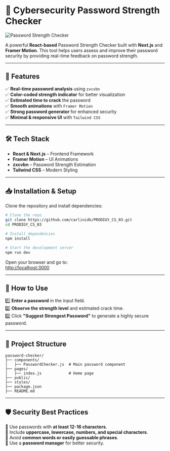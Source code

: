 # 🔐 Cybersecurity Password Strength Checker

![Password Strength Checker](https://your-image-link.com/banner.png) <!-- Add an image if available -->

A powerful **React-based** Password Strength Checker built with **Next.js** and **Framer Motion**. This tool helps users assess and improve their password security by providing real-time feedback on password strength. 

---

## 🚀 Features

✅ **Real-time password analysis** using `zxcvbn`  
✅ **Color-coded strength indicator** for better visualization  
✅ **Estimated time to crack** the password  
✅ **Smooth animations** with `Framer Motion`  
✅ **Strong password generator** for enhanced security  
✅ **Minimal & responsive UI** with `Tailwind CSS`  

---

## 🛠️ Tech Stack

- **React & Next.js** – Frontend Framework
- **Framer Motion** – UI Animations
- **zxcvbn** – Password Strength Estimation
- **Tailwind CSS** – Modern Styling

---

## 📥 Installation & Setup

Clone the repository and install dependencies:

```sh
# Clone the repo
git clone https://github.com/carlinidk/PRODIGY_CS_03.git
cd PRODIGY_CS_03

# Install dependencies
npm install

# Start the development server
npm run dev
```

Open your browser and go to:  
[http://localhost:3000](http://localhost:3000)

---

## 🎯 How to Use

1️⃣ **Enter a password** in the input field.  
2️⃣ **Observe the strength level** and estimated crack time.  
3️⃣ Click **"Suggest Strongest Password"** to generate a highly secure password.  

---

## 📂 Project Structure

```
password-checker/
├── components/
│   ├── PasswordChecker.js  # Main password component
├── pages/
│   ├── index.js            # Home page
├── public/
├── styles/
├── package.json
├── README.md
```

---

## 🛡️ Security Best Practices
🔹 Use passwords with **at least 12-16 characters**.  
🔹 Include **uppercase, lowercase, numbers, and special characters**.  
🔹 Avoid **common words or easily guessable phrases**.  
🔹 Use a **password manager** for better security.  





